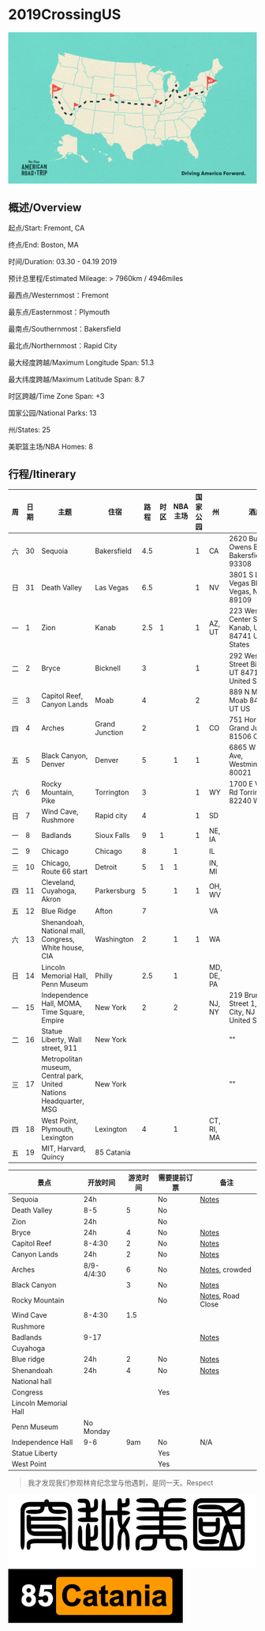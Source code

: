 # 2019CrossingUS

![alt text](resources/NART_Podcast-03.png)

## 概述/Overview

起点/Start: Fremont, CA

终点/End: Boston, MA

时间/Duration: 03.30 - 04.19 2019

预计总里程/Estimated Mileage: > 7960km / 4946miles

最西点/Westernmost：Fremont

最东点/Easternmost：Plymouth

最南点/Southernmost：Bakersfield

最北点/Northernmost：Rapid City

最大经度跨越/Maximum Longitude Span: 51.3

最大纬度跨越/Maximum Latitude Span: 8.7

时区跨越/Time Zone Span: +3

国家公园/National Parks: 13

州/States: 25

美职篮主场/NBA Homes: 8


## 行程/Itinerary

|周|日期|主题|住宿|路程|时区|NBA主场|国家公园|州|酒店|
|--|---|----|---|---|----|-------|------|--|---|
|六|30|Sequoia|Bakersfield|4.5|||1|CA|2620 Buck Owens Blvd, Bakersfield, CA 93308|
|日|31|Death Valley|Las Vegas|6.5|||1|NV|3801 S Las Vegas Blvd, Las Vegas, NV 89109|
|一|1|Zion|Kanab|2.5|1||1|AZ, UT|223 West Center Street Kanab, UT 84741 United States|
|二|2|Bryce|Bicknell|3|||1||292 West Main Street Bicknell, UT 84715 United States|
|三|3|Capitol Reef, Canyon Lands|Moab|4|||2||889 N Main St Moab 84532 UT US|
|四|4|Arches|Grand Junction|2|||1|CO|751 Horizon Dr Grand Junction 81506 CO US|
|五|5|Black Canyon, Denver|Denver|5||1|1||6865 W 103rd Ave, Westminster,CO 80021|
|六|6|Rocky Mountain, Pike|Torrington|3|||1|WY|1700 E Valley Rd Torrington 82240 WY US|
|日|7|Wind Cave, Rushmore|Rapid city|4|||1|SD|
|一|8|Badlands|Sioux Falls|9|1||1|NE, IA|
|二|9|Chicago|Chicago|8||1||IL|
|三|10|Chicago, Route 66 start|Detroit|5|1|1||IN, MI|
|四|11|Cleveland, Cuyahoga, Akron|Parkersburg|5||1|1|OH, WV|
|五|12|Blue Ridge|Afton|7||||VA|
|六|13|Shenandoah, National mall, Congress, White house, CIA|Washington|2||1|1|WA|
|日|14|Lincoln Memorial Hall, Penn Museum|Philly|2.5||1||MD, DE, PA|
|一|15|Independence Hall, MOMA, Time Square, Empire|New York|2||2||NJ, NY|219 Brunswick Street 1, Jersey City, NJ 07302, United States|
|二|16|Statue Liberty, Wall street, 911|New York ||||||""|
|三|17|Metropolitan museum, Central park, United Nations Headquarter, MSG|New York||||||""|
|四|18|West Point, Plymouth, Lexington|Lexington|4||1||CT, RI, MA||
|五|19|MIT, Harvard, Quincy|85 Catania|||||||


|景点|开放时间|游览时间|需要提前订票|备注|
|--|---|----|---|-|
|Sequoia|24h||No|[Notes](http://www.meilvtong.com/viewthread.php?tid=183)|
|Death Valley|8-5|5|No||
|Zion|24h||No||
|Bryce|24h|4|No|[Notes](http://www.meilvtong.com/viewthread.php?tid=49)|
|Capitol Reef|8-4:30|2|No|[Notes](http://www.meilvtong.com/viewthread.php?tid=192)|
|Canyon Lands|24h|2|No|[Notes](http://www.meilvtong.com/viewthread.php?tid=170)|
|Arches|8/9-4/4:30|6|No|[Notes](http://www.meilvtong.com/viewthread.php?tid=8), crowded|
|Black Canyon||3|No|[Notes](http://travel.sina.com/article/toutiao/2309404060995399098072)|
|Rocky Mountain|||No|[Notes](http://www.meilvtong.com/viewthread.php?tid=175), Road Close|
|Wind Cave|8-4:30|1.5|||
|Rushmore|||||
|Badlands|9-17|||[Notes](http://www.meilvtong.com/viewthread.php?tid=186)|
|Cuyahoga|||||
|Blue ridge|24h|2|No|[Notes](http://www.meilvtong.com/viewthread.php?tid=427)|
|Shenandoah|24h|4|No|[Notes](http://www.meilvtong.com/viewthread.php?tid=188)|
|National hall|||||
|Congress|||Yes||
|Lincoln Memorial Hall|||||
|Penn Museum|No Monday||||
|Independence Hall|9-6|9am|No|N/A|
|Statue Liberty|||Yes||
|West Point|||Yes||



> 我才发现我们参观林肯纪念堂与他遇刺，是同一天。Respect


![alt text](resources/title.png)
![alt text](resources/logo.png)
